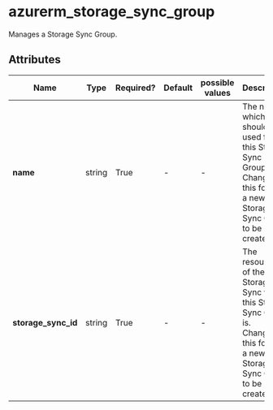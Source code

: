 # azurerm_storage_sync_group

Manages a Storage Sync Group.

## Attributes

| Name | Type | Required? | Default  | possible values | Description |
| ---- | ---- | --------- | -------- | ----------- | ----------- |
| **name** | string | True | -  |  -  | The name which should be used for this Storage Sync Group. Changing this forces a new Storage Sync Group to be created. | 
| **storage_sync_id** | string | True | -  |  -  | The resource ID of the Storage Sync where this Storage Sync Group is. Changing this forces a new Storage Sync Group to be created. | 

